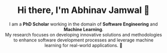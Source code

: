 <div align="center">

# Hi there, I'm Abhinav Jamwal 👋

I am a **PhD Scholar** working in the domain of **Software Engineering** and **Machine Learning**.  
My research focuses on developing innovative solutions and methodologies to enhance software development processes and leverage machine learning for real-world applications. 🚀  

</div>

<!--
**ABhiIITRoorkee/ABhiIITRoorkee** is a ✨ _special_ ✨ repository because its `README.md` (this file) appears on your GitHub profile.

Here are some ideas to get you started:

- 🔭 I’m currently working on ...
- 🌱 I’m currently learning ...
- 👯 I’m looking to collaborate on ...
- 🤔 I’m looking for help with ...
- 💬 Ask me about ...
- 📫 How to reach me: ...
- 😄 Pronouns: ...
- ⚡ Fun fact: ...
-->
